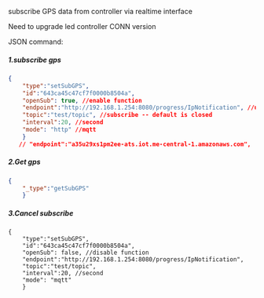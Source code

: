 subscribe GPS data from controller via realtime interface

Need to upgrade led controller CONN version 

JSON command: 

##### 1.subscribe gps

```json
{
    "type":"setSubGPS",
    "id":"643ca45c47cf7f0000b8504a",
    "openSub": true, //enable function
    "endpoint":"http://192.168.1.254:8080/progress/IpNotification", //upload address
    "topic":"test/topic", //subscribe -- default is closed
    "interval":20, //second
    "mode": "http" //mqtt 
    }
   // "endpoint":"a35u29xs1pm2ee-ats.iot.me-central-1.amazonaws.com",
```
##### 2.Get gps

```json
{
    "_type":"getSubGPS"
    }
```

##### 3.Cancel subscribe

```
{
    "type":"setSubGPS",
    "id":"643ca45c47cf7f0000b8504a",
    "openSub": false, //disable function
    "endpoint":"http://192.168.1.254:8080/progress/IpNotification", 
    "topic":"test/topic", 
    "interval":20, //second
    "mode": "mqtt"
    }
```

